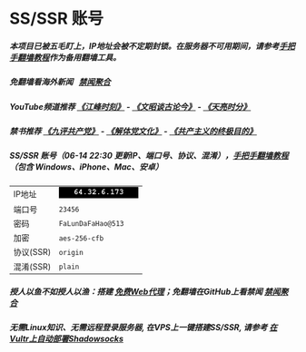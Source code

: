 # SS/SSR 账号 

##### 本项目已被五毛盯上，IP地址会被不定期封锁。在服务器不可用期间，请参考[手把手翻墙教程](https://github.com/gfw-breaker/guides/wiki)作为备用翻墙工具。

##### 免翻墙看海外新闻 &nbsp; [禁闻聚合](https://github.com/gfw-breaker/banned-news/blob/master/README.md?a01)

##### YouTube频道推荐  [《江峰时刻》](https://www.youtube.com/channel/UCa6ERCDt3GzkvLye32ar89w) - [《文昭谈古论今》](https://www.youtube.com/channel/UCtAIPjABiQD3qjlEl1T5VpA) - [《天亮时分》](https://www.youtube.com/channel/UCjvjNeHndz4PGs9JXhzdHqw)

##### 禁书推荐  [《九评共产党》](https://github.com/gfw-breaker/9ping.md) - [《解体党文化》](https://github.com/gfw-breaker/jtdwh.md) - [《共产主义的终极目的》](https://github.com/gfw-breaker/gczydzjmd.md)

##### SS/SSR 账号（06-14 22:30 更新IP、端口号、协议、混淆），[手把手翻墙教程](https://github.com/gfw-breaker/guides/wiki)（包含 Windows、iPhone、Mac、安卓）
|||
|-|-|
|IP地址|<img src='resources/ip.png'/>|
|端口号|`23456` |
|密码|`FaLunDaFaHao@513`|  
|加密|`aes-256-cfb`|
|协议(SSR) |`origin`|  
|混淆(SSR) |`plain`|  

##### 授人以鱼不如授人以渔：搭建 [免费Web代理](https://github.com/no-gfw/heroku-node-proxy#--end--)；免翻墙在GitHub上看禁闻 [禁闻聚合](https://github.com/gfw-breaker/banned-news/blob/master/README.md?a01)

##### 无需Linux知识、无需远程登录服务器, 在VPS上一键搭建SS/SSR, 请参考 [在Vultr上自动部署Shadowsocks](https://gfw-breaker.win/vultr%e9%83%a8%e7%bd%b2ss/) 
